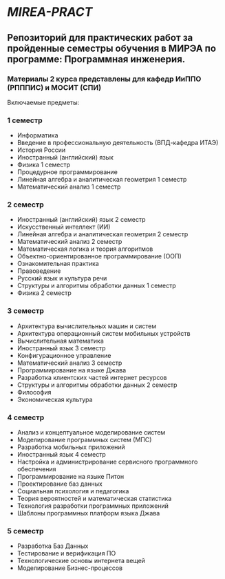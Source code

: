 # *MIREA-PRACT*
## Репозиторий для практических работ за пройденные семестры обучения в МИРЭА по программе: Программная инженерия.
### Материалы 2 курса представлены для кафедр ИиППО (РПППИС) и МОСИТ (СПИ)
Включаемые предметы:
### 1 семестр
+ Информатика
+ Введение в профессиональную деятельность (ВПД-кафедра ИТАЭ)
+ История России
+ Иностранный (английский) язык
+ Физика 1 семестр
+ Процедурное программирование
+ Линейная алгебра и аналитическая геометрия 1 семестр
+ Математический анализ 1 семестр
### 2 семестр
+ Иностранный (английский) язык 2 семестр
+ Искусственный интеллект (ИИ)
+ Линейная алгебра и аналитическая геометрия 2 семестр
+ Математический анализ 2 семестр
+ Математическая логика и теория алгоритмов
+ Объектно-ориентированное программирование (ООП)
+ Ознакомительная практика
+ Правоведение
+ Русский язык и культура речи
+ Структуры и алгоритмы обработки данных 1 семестр
+ Физика 2 семестр
### 3 семестр
+ Архитектура вычислительных машин и систем
+ Архитектура операционный систем мобильных устройств
+ Вычислительная математика
+ Иностранный язык 3 семестр
+ Конфигурационное управление
+ Математический анализ 3 семестр
+ Программирование на языке Джава
+ Разработка клиентских частей интернет ресурсов
+ Структуры и алгоритмы обработки данных 2 семестр
+ Философия
+ Экономическая культура
### 4 семестр
+ Анализ и концептуальное моделирование систем
+ Моделирование программных систем (МПС)
+ Разработка мобильных приложений
+ Иностранный язык 4 семестр
+ Настройка и администрирование сервисного программного обеспечения
+ Программирование на языке Питон
+ Проектирование баз данных
+ Социальная психология и педагогика
+ Теория вероятностей и математическая статистика
+ Технология разработки программных приложений
+ Шаблоны программных платформ языка Джава
### 5 семестр
+ Разработка Баз Данных
+ Тестирование и верификация ПО
+ Технологические основы интернета вещей
+ Моделирование Бизнес-процессов
